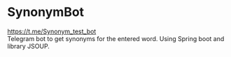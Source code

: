 # SynonymBot
https://t.me/Synonym_test_bot <br>
Telegram bot to get synonyms for the entered word.
Using Spring boot and library JSOUP.
